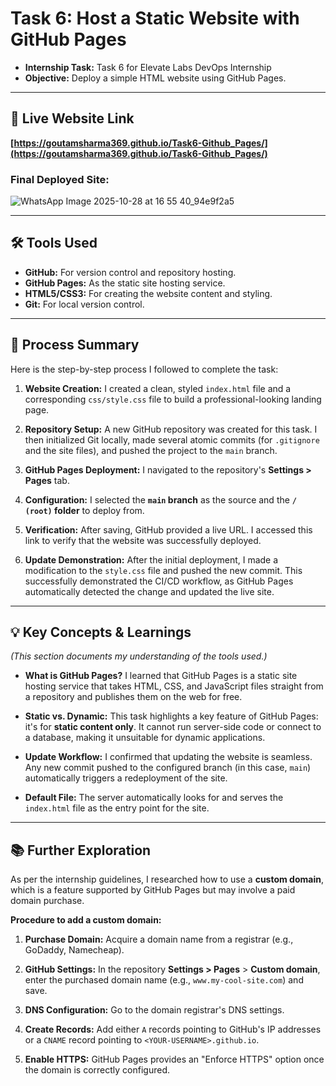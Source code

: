 # Task 6: Host a Static Website with GitHub Pages

- **Internship Task:** Task 6 for Elevate Labs DevOps Internship
- **Objective:** Deploy a simple HTML website using GitHub Pages.

---

## 🚀 Live Website Link

**[https://goutamsharma369.github.io/Task6-Github_Pages/](https://goutamsharma369.github.io/Task6-Github_Pages/)**

### Final Deployed Site:
![WhatsApp Image 2025-10-28 at 16 55 40_94e9f2a5](https://github.com/user-attachments/assets/64e54317-c932-4bb3-952a-5ac7a456c4aa)

---

## 🛠️ Tools Used

* **GitHub:** For version control and repository hosting.
* **GitHub Pages:** As the static site hosting service.
* **HTML5/CSS3:** For creating the website content and styling.
* **Git:** For local version control.

---

## 📝 Process Summary

Here is the step-by-step process I followed to complete the task:

1.  **Website Creation:** I created a clean, styled `index.html` file and a corresponding `css/style.css` file to build a professional-looking landing page.

2.  **Repository Setup:** A new GitHub repository was created for this task. I then initialized Git locally, made several atomic commits (for `.gitignore` and the site files), and pushed the project to the `main` branch.

3.  **GitHub Pages Deployment:** I navigated to the repository's **Settings > Pages** tab.

4.  **Configuration:** I selected the **`main` branch** as the source and the **`/ (root)` folder** to deploy from.

5.  **Verification:** After saving, GitHub provided a live URL. I accessed this link to verify that the website was successfully deployed.

6.  **Update Demonstration:** After the initial deployment, I made a modification to the `style.css` file and pushed the new commit. This successfully demonstrated the CI/CD workflow, as GitHub Pages automatically detected the change and updated the live site.

---

## 💡 Key Concepts & Learnings

*(This section documents my understanding of the tools used.)*

* **What is GitHub Pages?** I learned that GitHub Pages is a static site hosting service that takes HTML, CSS, and JavaScript files straight from a repository and publishes them on the web for free.

* **Static vs. Dynamic:** This task highlights a key feature of GitHub Pages: it's for **static content only**. It cannot run server-side code or connect to a database, making it unsuitable for dynamic applications.

* **Update Workflow:** I confirmed that updating the website is seamless. Any new commit pushed to the configured branch (in this case, `main`) automatically triggers a redeployment of the site.

* **Default File:** The server automatically looks for and serves the `index.html` file as the entry point for the site.

---

## 📚 Further Exploration

As per the internship guidelines, I researched how to use a **custom domain**, which is a feature supported by GitHub Pages but may involve a paid domain purchase.

**Procedure to add a custom domain:**
1.  **Purchase Domain:** Acquire a domain name from a registrar (e.g., GoDaddy, Namecheap).

2.  **GitHub Settings:** In the repository **Settings > Pages** > **Custom domain**, enter the purchased domain name (e.g., `www.my-cool-site.com`) and save.

3.  **DNS Configuration:** Go to the domain registrar's DNS settings.

4.  **Create Records:** Add either `A` records pointing to GitHub's IP addresses or a `CNAME` record pointing to `<YOUR-USERNAME>.github.io`.

5.  **Enable HTTPS:** GitHub Pages provides an "Enforce HTTPS" option once the domain is correctly configured.
